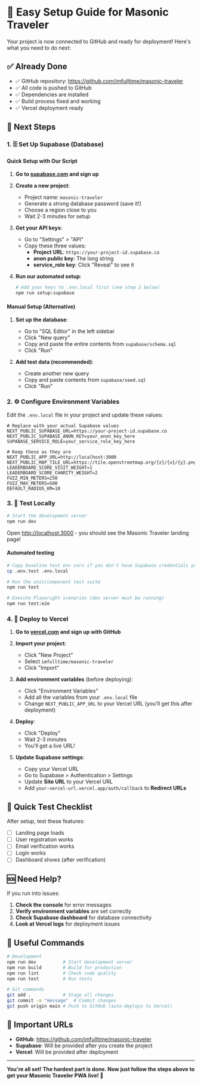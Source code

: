 # 🚀 Easy Setup Guide for Masonic Traveler

Your project is now connected to GitHub and ready for deployment! Here's what you need to do next:

## ✅ Already Done
- ✅ GitHub repository: https://github.com/imfulltime/masonic-traveler
- ✅ All code is pushed to GitHub  
- ✅ Dependencies are installed
- ✅ Build process fixed and working
- ✅ Vercel deployment ready

## 🔗 Next Steps

### 1. 🗄️ Set Up Supabase (Database)

#### Quick Setup with Our Script
1. **Go to [supabase.com](https://supabase.com) and sign up**
2. **Create a new project**:
   - Project name: `masonic-traveler`
   - Generate a strong database password (save it!)
   - Choose a region close to you
   - Wait 2-3 minutes for setup

3. **Get your API keys**:
   - Go to "Settings" > "API"
   - Copy these three values:
     - **Project URL**: `https://your-project-id.supabase.co`
     - **anon public key**: The long string  
     - **service_role key**: Click "Reveal" to see it

4. **Run our automated setup**:
   ```bash
   # Add your keys to .env.local first (see step 2 below)
   npm run setup:supabase
   ```

#### Manual Setup (Alternative)
1. **Set up the database**:
   - Go to "SQL Editor" in the left sidebar
   - Click "New query"
   - Copy and paste the entire contents from `supabase/schema.sql`
   - Click "Run"

2. **Add test data (recommended)**:
   - Create another new query
   - Copy and paste contents from `supabase/seed.sql`
   - Click "Run"

### 2. ⚙️ Configure Environment Variables

Edit the `.env.local` file in your project and update these values:

```env
# Replace with your actual Supabase values
NEXT_PUBLIC_SUPABASE_URL=https://your-project-id.supabase.co
NEXT_PUBLIC_SUPABASE_ANON_KEY=your_anon_key_here
SUPABASE_SERVICE_ROLE=your_service_role_key_here

# Keep these as they are
NEXT_PUBLIC_APP_URL=http://localhost:3000
NEXT_PUBLIC_MAP_TILE_URL=https://tile.openstreetmap.org/{z}/{x}/{y}.png
LEADERBOARD_SCORE_VISIT_WEIGHT=1
LEADERBOARD_SCORE_CHARITY_WEIGHT=2
FUZZ_MIN_METERS=250
FUZZ_MAX_METERS=500
DEFAULT_RADIUS_KM=10
```

### 3. 🧪 Test Locally

```bash
# Start the development server
npm run dev
```

Open [http://localhost:3000](http://localhost:3000) - you should see the Masonic Traveler landing page!

#### Automated testing

```bash
# Copy baseline test env vars if you don't have Supabase credentials yet
cp .env.test .env.local

# Run the unit/component test suite
npm run test

# Execute Playwright scenarios (dev server must be running)
npm run test:e2e
```

### 4. 🚀 Deploy to Vercel

1. **Go to [vercel.com](https://vercel.com) and sign up with GitHub**
2. **Import your project**:
   - Click "New Project"
   - Select `imfulltime/masonic-traveler`
   - Click "Import"

3. **Add environment variables** (before deploying):
   - Click "Environment Variables"
   - Add all the variables from your `.env.local` file
   - Change `NEXT_PUBLIC_APP_URL` to your Vercel URL (you'll get this after deployment)

4. **Deploy**:
   - Click "Deploy"
   - Wait 2-3 minutes
   - You'll get a live URL!

5. **Update Supabase settings**:
   - Copy your Vercel URL
   - Go to Supabase > Authentication > Settings
   - Update **Site URL** to your Vercel URL
   - Add `your-vercel-url.vercel.app/auth/callback` to **Redirect URLs**

## 🎯 Quick Test Checklist

After setup, test these features:

- [ ] Landing page loads
- [ ] User registration works
- [ ] Email verification works
- [ ] Login works
- [ ] Dashboard shows (after verification)

## 🆘 Need Help?

If you run into issues:

1. **Check the console** for error messages
2. **Verify environment variables** are set correctly
3. **Check Supabase dashboard** for database connectivity
4. **Look at Vercel logs** for deployment issues

## 🔧 Useful Commands

```bash
# Development
npm run dev          # Start development server
npm run build        # Build for production
npm run lint         # Check code quality
npm run test         # Run tests

# Git commands
git add .            # Stage all changes
git commit -m "message"  # Commit changes
git push origin main # Push to GitHub (auto-deploys to Vercel)
```

## 🔗 Important URLs

- **GitHub**: https://github.com/imfulltime/masonic-traveler
- **Supabase**: Will be provided after you create the project
- **Vercel**: Will be provided after deployment

---

**You're all set! The hardest part is done. Now just follow the steps above to get your Masonic Traveler PWA live! 🎉**
